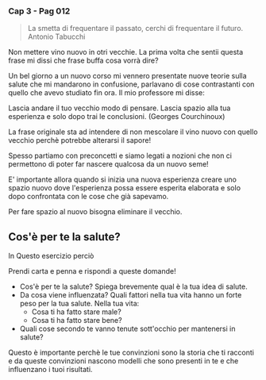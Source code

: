 ### Cap 3 - Pag 012

> La smetta di frequentare il passato, cerchi di frequentare il futuro.
> Antonio Tabucchi

Non mettere vino nuovo in otri vecchie. La prima volta che sentii questa frase mi dissi che frase buffa cosa vorrà dire? 

Un bel giorno a un nuovo corso mi vennero presentate nuove teorie sulla salute che mi mandarono in confusione, parlavano di cose contrastanti con quello che avevo studiato fin ora. Il mio professore mi disse:

Lascia andare il tuo vecchio modo di pensare. Lascia spazio alla tua esperienza e solo dopo trai le conclusioni. (Georges Courchinoux)

La frase originale sta ad intendere di non mescolare il vino nuovo con quello vecchio perchè potrebbe alterarsi il sapore!

Spesso partiamo con preconcetti e siamo legati a nozioni che non ci permettono di poter far nascere qualcosa da un nuovo seme!

E' importante allora quando si inizia una nuova esperienza creare uno spazio nuovo dove l'esperienza possa essere esperita elaborata e solo dopo confrontata con le cose che già sapevamo.

Per fare spazio al nuovo bisogna eliminare il vecchio.


## Cos'è per te la salute?

In Questo esercizio perciò 

Prendi carta e penna e rispondi a queste domande!

- Cos'è per te la salute? Spiega brevemente qual è la tua idea di salute.
- Da cosa viene influenzata? Quali fattori nella tua vita hanno un forte peso per la tua salute. 
   Nella tua vita:
   - Cosa ti ha fatto stare male? 
   - Cosa ti ha fatto stare bene?
- Quali cose secondo te vanno tenute sott'occhio per mantenersi in salute?

Questo è importante perchè le tue convinzioni sono la storia che ti racconti e da queste convinzioni nascono modelli che sono presenti in te e che influenzano i tuoi risultati. 
<!-- Intestino crasso
-->
